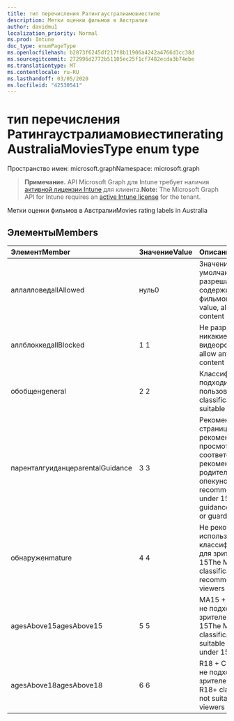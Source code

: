 ```yaml
---
title: тип перечисления Ратингаустралиамовиестипе
description: Метки оценки фильмов в Австралии
author: davidmu1
localization_priority: Normal
ms.prod: Intune
doc_type: enumPageType
ms.openlocfilehash: b2873f6245df217f8b11906a4242a4766d3cc38d
ms.sourcegitcommit: 272996d2772b51105ec25f1cf7482ecda3b74ebe
ms.translationtype: MT
ms.contentlocale: ru-RU
ms.lasthandoff: 03/05/2020
ms.locfileid: "42530541"
---
```

# <a name="ratingaustraliamoviestype-enum-type"></a><span data-ttu-id="c6ee0-103">тип перечисления Ратингаустралиамовиестипе</span><span class="sxs-lookup"><span data-stu-id="c6ee0-103">ratingAustraliaMoviesType enum type</span></span>

<span data-ttu-id="c6ee0-104">Пространство имен: microsoft.graph</span><span class="sxs-lookup"><span data-stu-id="c6ee0-104">Namespace: microsoft.graph</span></span>

> <span data-ttu-id="c6ee0-105">**Примечание.** API Microsoft Graph для Intune требует наличия [активной лицензии Intune](https://go.microsoft.com/fwlink/?linkid=839381) для клиента.</span><span class="sxs-lookup"><span data-stu-id="c6ee0-105">**Note:** The Microsoft Graph API for Intune requires an [active Intune license](https://go.microsoft.com/fwlink/?linkid=839381) for the tenant.</span></span>

<span data-ttu-id="c6ee0-106">Метки оценки фильмов в Австралии</span><span class="sxs-lookup"><span data-stu-id="c6ee0-106">Movies rating labels in Australia</span></span>

## <a name="members"></a><span data-ttu-id="c6ee0-107">Элементы</span><span class="sxs-lookup"><span data-stu-id="c6ee0-107">Members</span></span>
|<span data-ttu-id="c6ee0-108">Элемент</span><span class="sxs-lookup"><span data-stu-id="c6ee0-108">Member</span></span>|<span data-ttu-id="c6ee0-109">Значение</span><span class="sxs-lookup"><span data-stu-id="c6ee0-109">Value</span></span>|<span data-ttu-id="c6ee0-110">Описание</span><span class="sxs-lookup"><span data-stu-id="c6ee0-110">Description</span></span>|
|:---|:---|:---|
|<span data-ttu-id="c6ee0-111">аллалловед</span><span class="sxs-lookup"><span data-stu-id="c6ee0-111">allAllowed</span></span>|<span data-ttu-id="c6ee0-112">нуль</span><span class="sxs-lookup"><span data-stu-id="c6ee0-112">0</span></span>|<span data-ttu-id="c6ee0-113">Значение по умолчанию, разрешить все содержимое фильмов</span><span class="sxs-lookup"><span data-stu-id="c6ee0-113">Default value, allow all movies content</span></span>|
|<span data-ttu-id="c6ee0-114">аллблоккед</span><span class="sxs-lookup"><span data-stu-id="c6ee0-114">allBlocked</span></span>|<span data-ttu-id="c6ee0-115">1 </span><span class="sxs-lookup"><span data-stu-id="c6ee0-115">1</span></span>|<span data-ttu-id="c6ee0-116">Не разрешать никакие видеоролики</span><span class="sxs-lookup"><span data-stu-id="c6ee0-116">Do not allow any movies content</span></span>|
|<span data-ttu-id="c6ee0-117">обобщен</span><span class="sxs-lookup"><span data-stu-id="c6ee0-117">general</span></span>|<span data-ttu-id="c6ee0-118">2 </span><span class="sxs-lookup"><span data-stu-id="c6ee0-118">2</span></span>|<span data-ttu-id="c6ee0-119">Классификация "G" подходит для всех пользователей</span><span class="sxs-lookup"><span data-stu-id="c6ee0-119">The G classification is suitable for everyone</span></span>|
|<span data-ttu-id="c6ee0-120">паренталгуиданце</span><span class="sxs-lookup"><span data-stu-id="c6ee0-120">parentalGuidance</span></span>|<span data-ttu-id="c6ee0-121">3 </span><span class="sxs-lookup"><span data-stu-id="c6ee0-121">3</span></span>|<span data-ttu-id="c6ee0-122">Рекомендации на странице PG рекомендуются для просмотра в соответствии с рекомендациями от родителей и опекунов.</span><span class="sxs-lookup"><span data-stu-id="c6ee0-122">The PG recommends viewers under 15 with guidance from parents or guardians</span></span>|
|<span data-ttu-id="c6ee0-123">обнаружен</span><span class="sxs-lookup"><span data-stu-id="c6ee0-123">mature</span></span>|<span data-ttu-id="c6ee0-124">4 </span><span class="sxs-lookup"><span data-stu-id="c6ee0-124">4</span></span>|<span data-ttu-id="c6ee0-125">Не рекомендуется использовать классификацию M для зрителей с 15</span><span class="sxs-lookup"><span data-stu-id="c6ee0-125">The M classification is not recommended for viewers under 15</span></span>|
|<span data-ttu-id="c6ee0-126">agesAbove15</span><span class="sxs-lookup"><span data-stu-id="c6ee0-126">agesAbove15</span></span>|<span data-ttu-id="c6ee0-127">5 </span><span class="sxs-lookup"><span data-stu-id="c6ee0-127">5</span></span>|<span data-ttu-id="c6ee0-128">MA15 + Classification не подходит для зрителей в течение 15</span><span class="sxs-lookup"><span data-stu-id="c6ee0-128">The MA15+ classification is not suitable for viewers under 15</span></span>|
|<span data-ttu-id="c6ee0-129">agesAbove18</span><span class="sxs-lookup"><span data-stu-id="c6ee0-129">agesAbove18</span></span>|<span data-ttu-id="c6ee0-130">6 </span><span class="sxs-lookup"><span data-stu-id="c6ee0-130">6</span></span>|<span data-ttu-id="c6ee0-131">R18 + Classification не подходит для зрителей в 18</span><span class="sxs-lookup"><span data-stu-id="c6ee0-131">The R18+ classification is not suitable for viewers under 18</span></span>|




